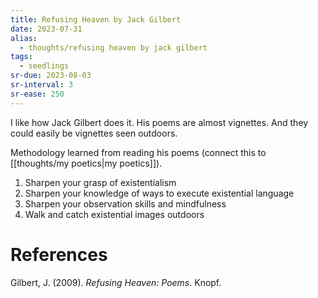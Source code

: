 ```yaml
---
title: Refusing Heaven by Jack Gilbert
date: 2023-07-31
alias:
  - thoughts/refusing heaven by jack gilbert
tags:
  - seedlings
sr-due: 2023-08-03
sr-interval: 3
sr-ease: 250
---
```

I like how Jack Gilbert does it. His poems are almost vignettes. And they could easily be vignettes seen outdoors.

Methodology learned from reading his poems (connect this to [[thoughts/my poetics|my poetics]]).
1. Sharpen your grasp of existentialism
2. Sharpen your knowledge of ways to execute existential language
3. Sharpen your observation skills and mindfulness
4. Walk and catch existential images outdoors

# References

Gilbert, J. (2009). _Refusing Heaven: Poems_. Knopf.